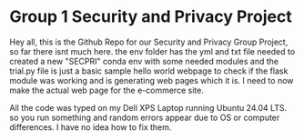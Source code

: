 # Group 1 Security and Privacy Project

 Hey all, this is the Github Repo for our Security and Privacy Group Project, so far there isnt much here. the env folder has the yml and txt file needed to created a new "SECPRI" conda env with some needed modules and the trial.py file is just a basic sample hello world webpage to check if the flask module was working and is generating web pages which it is. I need to now make the actual web page for the e-commerce site.

All the code was typed on my Dell XPS Laptop running Ubuntu 24.04 LTS. so you run something and random errors appear due to OS or computer differences. I have no idea how to fix them.